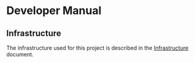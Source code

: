 # Developer Manual

## Infrastructure

The infrastructure used for this project is described in the [Infrastructure](infrastructure.md) document.
